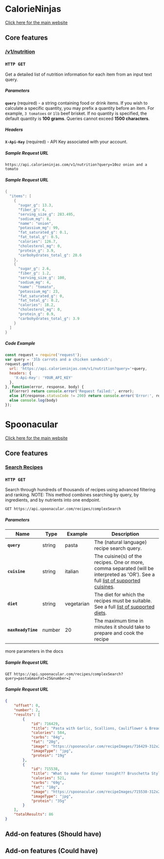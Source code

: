 # CalorieNinjas

[Click here for the main website](https://calorieninjas.com/api)

## Core features

###  [/v1/nutrition](https://calorieninjas.com/api)
### `HTTP GET`

Get a detailed list of nutrition information for each item from an input text query.

##### Parameters

**`query`**  (required) - a string containing food or drink items. If you wish to calculate a specific quantity, you may prefix a quantity before an item. For example,  `3 tomatoes`  or  `1lb`  beef brisket. If no quantity is specified, the default quantity is  **100 grams**. Queries cannot exceed  **1500 characters**.

##### Headers

**`X-Api-Key`**  (required) - API Key associated with your account.

##### Sample Request URL
`https://api.calorieninjas.com/v1/nutrition?query=10oz onion and a tomato`

##### Sample Request URL
```java
{
  "items": [
    {
      "sugar_g": 13.3,
      "fiber_g": 4,
      "serving_size_g": 283.495,
      "sodium_mg": 8,
      "name": "onion",
      "potassium_mg": 99,
      "fat_saturated_g": 0.1,
      "fat_total_g": 0.5,
      "calories": 126.7,
      "cholesterol_mg": 0,
      "protein_g": 3.9,
      "carbohydrates_total_g": 28.6
    },
    {
      "sugar_g": 2.6,
      "fiber_g": 1.2,
      "serving_size_g": 100,
      "sodium_mg": 4,
      "name": "tomato",
      "potassium_mg": 23,
      "fat_saturated_g": 0,
      "fat_total_g": 0.2,
      "calories": 18.2,
      "cholesterol_mg": 0,
      "protein_g": 0.9,
      "carbohydrates_total_g": 3.9
    }
  ]
}
```

##### Code Example
```javascript
const request = require('request');
var query = '3lb carrots and a chicken sandwich';
request.get({
  url: 'https://api.calorieninjas.com/v1/nutrition?query='+query,
  headers: {
    'X-Api-Key': 'YOUR_API_KEY'
  },
}, function(error, response, body) {
  if(error) return console.error('Request failed:', error);
  else if(response.statusCode != 200) return console.error('Error:', response.statusCode, body.toString('utf8'));
  else console.log(body)
});
```

# Spoonacular
[Click here for the main website](https://spoonacular.com/food-api/docs)

## Core features

### [Search Recipes](https://spoonacular.com/food-api/docs#Search-Recipes-Complex)
### `HTTP GET`
Search through hundreds of thousands of recipes using advanced filtering and ranking. NOTE: This method combines searching by query, by ingredients, and by nutrients into one endpoint.

`GET https://api.spoonacular.com/recipes/complexSearch`

##### Parameters
| Name |Type  |Example  |Description  |
|--|--|--|--|
| **`query`** | string | pasta |The (natural language) recipe search query. |
| **`cuisine`** | string | italian |The cuisine(s) of the recipes. One or more, comma separated (will be interpreted as 'OR'). See a full [list of supported cuisines](https://spoonacular.com/food-api/docs#Cuisines). |
| **`diet`** | string | vegetarian |The diet for which the recipes must be suitable. See a full [list of supported diets](https://spoonacular.com/food-api/docs#Diets).|
| **`maxReadyTime`** | number | 20 |The maximum time in minutes it should take to prepare and cook the recipe|
more parameters in the docs

##### Sample Request URL
`GET https://api.spoonacular.com/recipes/complexSearch?query=pasta&maxFat=25&number=2`

##### Sample Request URL
```json
{
    "offset": 0,
    "number": 2,
    "results": [
        {
            "id": 716429,
            "title": "Pasta with Garlic, Scallions, Cauliflower & Breadcrumbs",
            "calories": 584,
            "carbs": "84g",
            "fat": "20g",
            "image": "https://spoonacular.com/recipeImages/716429-312x231.jpg",
            "imageType": "jpg",
            "protein": "19g"
        },
        {
            "id": 715538,
            "title": "What to make for dinner tonight?? Bruschetta Style Pork & Pasta",
            "calories": 521,
            "carbs": "69g",
            "fat": "10g",
            "image": "https://spoonacular.com/recipeImages/715538-312x231.jpg",
            "imageType": "jpg",
            "protein": "35g"
        }
    ],
    "totalResults": 86
}
```





## Add-on features (Should have)

## Add-on features (Could have)